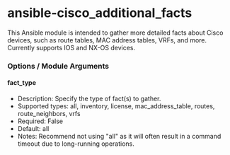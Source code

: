 # ansible-cisco_additional_facts
This Ansible module is intended to gather more detailed facts about Cisco devices, such as route tables, MAC address tables, VRFs, and more. Currently supports IOS and NX-OS devices.
### Options / Module Arguments
#### fact_type
* Description: Specify the type of fact(s) to gather.
* Supported types: all, inventory, license, mac_address_table, routes, route_neighbors, vrfs
* Required: False
* Default: all
* Notes: Recommend not using "all" as it will often result in a command timeout due to long-running operations.
